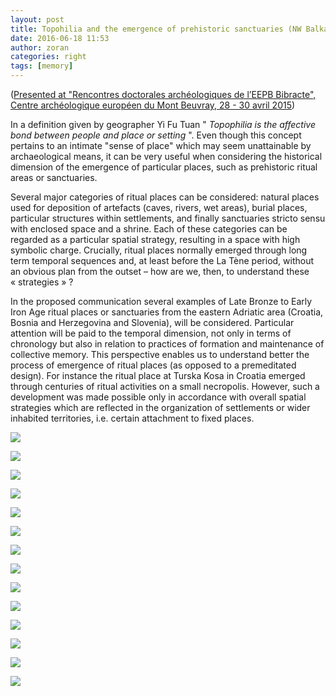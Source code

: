```yaml
---
layout: post
title: Topohilia and the emergence of prehistoric sanctuaries (NW Balkans,  10th – 5th c. BC)
date: 2016-06-18 11:53
author: zoran
categories: right
tags: [memory]
---
```

(<span style="text-decoration: underline;">Presented at "Rencontres doctorales archéologiques de l’EEPB Bibracte", Centre archéologique européen du Mont Beuvray, 28 - 30 avril 2015</span>)

In a definition given by geographer Yi Fu Tuan " <em>Topophilia is the affective bond between people and place or setting</em> ". Even though this concept pertains to an intimate "sense of place" which may seem unattainable by archaeological means, it can be very useful when considering the historical dimension of the emergence of particular places, such as prehistoric ritual areas or sanctuaries.

Several major categories of ritual places can be considered: natural places used for deposition of artefacts (caves, rivers, wet areas), burial places, particular structures within settlements, and finally sanctuaries stricto sensu with enclosed space and a shrine. Each of these categories can be regarded as a particular spatial strategy, resulting in a space with high symbolic charge. Crucially, ritual places normally emerged through long term temporal sequences and, at least before the La Tène period, without an obvious plan from the outset – how are we, then, to understand these « strategies » ?

In the proposed communication several examples of Late Bronze to Early Iron Age ritual places or sanctuaries from the eastern Adriatic area (Croatia, Bosnia and Herzegovina and Slovenia), will be considered. Particular attention will be paid to the temporal dimension, not only in terms of chronology but also in relation to practices of formation and maintenance of collective memory. This perspective enables us to understand better the process of emergence of ritual places (as opposed to a premeditated design). For instance the ritual place at Turska Kosa in Croatia emerged through centuries of ritual activities on a small necropolis. However, such a development was made possible only in accordance with overall spatial strategies which are reflected in the organization of settlements or wider inhabited territories, i.e. certain attachment to fixed places.


![](/images/2016/06/Topophilia-1.jpg)

![](/images/2016/06/Topophilia-2.jpg)

![](/images/2016/06/Topophilia-3.jpg)

![](/images/2016/06/Topophilia-4.jpg)

![](/images/2016/06/Topophilia-5.jpg)

![](/images/2016/06/Topophilia-6.jpg)

![](/images/2016/06/Topophilia-7.jpg)

![](/images/2016/06/Topophilia-8.jpg)

![](/images/2016/06/Topophilia-9.jpg)

![](/images/2016/06/Topophilia-10.jpg)

![](/images/2016/06/Topophilia-11.jpg)

![](/images/2016/06/Topophilia-12.jpg)

![](/images/2016/06/Topophilia-13.jpg)

![](/images/2016/06/Topophilia-14.jpg)


